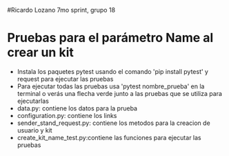 ﻿#Ricardo Lozano 7mo sprint, grupo 18
# Pruebas para el parámetro Name al crear un kit
- Instala los paquetes pytest usando el comando 'pip install pytest' y request para ejecutar las pruebas
- Para ejecutar todas las pruebas usa 'pytest nombre_prueba'  en la terminal o verás una flecha verde junto a las pruebas que se utiliza para ejecutarlas
- data.py: contiene los datos para la prueba
- configuration.py: contiene los links 
- sender_stand_request.py: contiene los metodos para la creacion de usuario y kit
- create_kit_name_test.py:contiene las funciones para ejecutar las pruebas 
